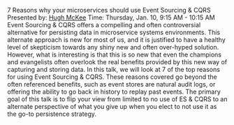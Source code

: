 7 Reasons why your microservices should use Event Sourcing & CQRS
Presented by: [Hugh McKee](https://www.codemash.org/speaker-details?id=2e04084d-401a-4aa3-b42f-b4d0ffe32245)
Time: Thursday, Jan. 10, 9:15 AM - 10:15 AM
Event Sourcing & CQRS offers a compelling and often controversial alternative for persisting data in microservice systems environments. This alternate approach is new for most of us, and it is justified to have a healthy level of skepticism towards any shiny new and often over-hyped solution. However, what is interesting is that this is so new that even the champions and evangelists often overlook the real benefits provided by this new way of capturing and storing data. In this talk, we will look at 7 of the top reasons for using Event Sourcing & CQRS. These reasons covered go beyond the often referenced benefits, such as event stores are natural audit logs, or offering the ability to go back in history to replay past events. The primary goal of this talk is to flip your view from limited to no use of ES & CQRS to an alternate perspective of what you give up when you elect to not use it as the go-to persistence strategy.